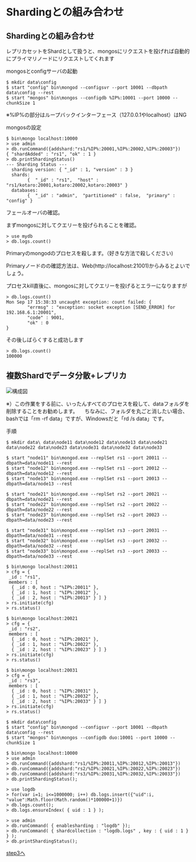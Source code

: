 Shardingとの組み合わせ
=================

Shardingとの組み合わせ
-----------------

レプリカセットをShardとして扱うと、mongosにリクエストを投げれば自動的にプライマリノードにリクエストしてくれます

mongosとconfigサーバの起動

```
$ mkdir data\config
$ start "config" bin\mongod --configsvr --port 10001 --dbpath data\config --rest
$ start "mongos" bin\mongos --configdb %IP%:10001 --port 10000 --chunkSize 1
```

※%IP%の部分はループバックインターフェース（127.0.0.1やlocalhost）はNG

mongosの設定

```
$ bin\mongo localhost:10000
> use admin
> db.runCommand({addshard:"rs1/%IP%:20001,%IP%:20002,%IP%:20003"})
{ "shardAdded" : "rs1", "ok" : 1 } 
> db.printShardingStatus()
--- Sharding Status ---
  sharding version: { "_id" : 1, "version" : 3 }
  shards:
        {  "_id" : "rs1",  "host" : "rs1/kotaro:20001,kotaro:20002,kotaro:20003" }
  databases:
        {  "_id" : "admin",  "partitioned" : false,  "primary" : "config" }
```

フェールオーバの確認。

まずmongosに対してクエリーを投げられることを確認。

```
> use mydb
> db.logs.count()
```

Primaryのmongodのプロセスを殺します。（好きな方法で殺しください)

Primaryノードのの確認方法は、Web(http://localhost:21001)からみるとよいでしょう。

プロセスkill直後に、mongosに対してクエリーを投げるとエラーになりますが

```
> db.logs.count()
Mon Sep 17 15:38:33 uncaught exception: count failed: {
        "errmsg" : "exception: socket exception [SEND_ERROR] for 192.168.6.1:20001",
        "code" : 9001,
        "ok" : 0
}
```

その後しばらくすると成功します

```
> db.logs.count()
100000
```

複数Shardでデータ分散+レプリカ
-----------------

![構成図](https://cacoo.com/diagrams/kyoRpiZSDLv6f2lQ-EBC21.png)

※）この作業をする前に、いったんすべてのプロセスを殺して、dataフォルダを削除することをお勧めします。
　ちなみに、フォルダを丸ごと消したい場合、bashでは「rm -rf data」ですが、Windowsだと「rd /s data」です。


手順
```
$ mkdir data\ data\node11 data\node12 data\node13 data\node21 data\node22 data\node23 data\node31 data\node32 data\node33

$ start "node11" bin\mongod.exe --replSet rs1 --port 20011 --dbpath=data/node11 --rest
$ start "node12" bin\mongod.exe --replSet rs1 --port 20012 --dbpath=data/node12 --rest
$ start "node13" bin\mongod.exe --replSet rs1 --port 20013 --dbpath=data/node13 --rest

$ start "node21" bin\mongod.exe --replSet rs2 --port 20021 --dbpath=data/node21 --rest
$ start "node22" bin\mongod.exe --replSet rs2 --port 20022 --dbpath=data/node22 --rest
$ start "node23" bin\mongod.exe --replSet rs2 --port 20023 --dbpath=data/node23 --rest

$ start "node31" bin\mongod.exe --replSet rs3 --port 20031 --dbpath=data/node31 --rest
$ start "node32" bin\mongod.exe --replSet rs3 --port 20032 --dbpath=data/node32 --rest
$ start "node33" bin\mongod.exe --replSet rs3 --port 20033 --dbpath=data/node33 --rest

$ bin\mongo localhost:20011
> cfg = {
 _id : "rs1", 
 members : [ 
  { _id : 0, host : "%IP%:20011" }, 
  { _id : 1, host : "%IP%:20012" }, 
  { _id : 2, host : "%IP%:20013" } ] } 
> rs.initiate(cfg)
> rs.status()

$ bin\mongo localhost:20021
> cfg = {
 _id : "rs2", 
 members : [ 
  { _id : 0, host : "%IP%:20021" }, 
  { _id : 1, host : "%IP%:20022" }, 
  { _id : 2, host : "%IP%:20023" } ] } 
> rs.initiate(cfg)
> rs.status()

$ bin\mongo localhost:20031
> cfg = {
 _id : "rs3", 
 members : [ 
  { _id : 0, host : "%IP%:20031" }, 
  { _id : 1, host : "%IP%:20032" }, 
  { _id : 2, host : "%IP%:20033" } ] } 
> rs.initiate(cfg)
> rs.status()

$ mkdir data\config
$ start "config" bin\mongod --configsvr --port 10001 --dbpath data\config --rest
$ start "mongos" bin\mongos --configdb duo:10001 --port 10000 --chunkSize 1

$ bin\mongo localhost:10000
> use admin
> db.runCommand({addshard:"rs1/%IP%:20011,%IP%:20012,%IP%:20013"})
> db.runCommand({addshard:"rs2/%IP%:20021,%IP%:20022,%IP%:20023"})
> db.runCommand({addshard:"rs3/%IP%:20031,%IP%:20032,%IP%:20033"})
> db.printShardingStatus();

> use logdb
> for(var i=1; i<=1000000; i++) db.logs.insert({"uid":i, "value":Math.floor(Math.random()*100000+1)})
> db.logs.count();
> db.logs.ensureIndex( { uid : 1 } );  

> use admin
> db.runCommand( { enablesharding : "logdb" });  
> db.runCommand( { shardcollection : "logdb.logs" , key : { uid : 1 } } );
> db.printShardingStatus();

```

[step3へ](https://github.com/syokenz/marunouchi-mongodb/tree/master/20120926/fetarodc/step3)
